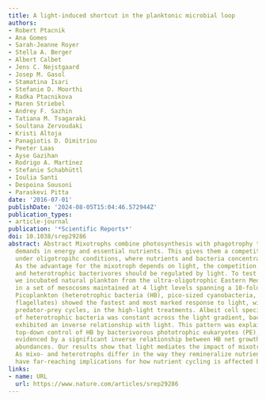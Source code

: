 ```yaml
---
title: A light-induced shortcut in the planktonic microbial loop
authors:
- Robert Ptacnik
- Ana Gomes
- Sarah-Jeanne Royer
- Stella A. Berger
- Albert Calbet
- Jens C. Nejstgaard
- Josep M. Gasol
- Stamatina Isari
- Stefanie D. Moorthi
- Radka Ptacnikova
- Maren Striebel
- Andrey F. Sazhin
- Tatiana M. Tsagaraki
- Soultana Zervoudaki
- Kristi Altoja
- Panagiotis D. Dimitriou
- Peeter Laas
- Ayse Gazihan
- Rodrigo A. Martínez
- Stefanie Schabhüttl
- Ioulia Santi
- Despoina Sousoni
- Paraskevi Pitta
date: '2016-07-01'
publishDate: '2024-08-05T15:04:46.572944Z'
publication_types:
- article-journal
publication: '*Scientific Reports*'
doi: 10.1038/srep29286
abstract: Abstract Mixotrophs combine photosynthesis with phagotrophy to cover their
  demands in energy and essential nutrients. This gives them a competitive advantage
  under oligotropihc conditions, where nutrients and bacteria concentrations are low.
  As the advantage for the mixotroph depends on light, the competition between mixo-
  and heterotrophic bacterivores should be regulated by light. To test this hypothesis,
  we incubated natural plankton from the ultra-oligotrophic Eastern Mediterranean
  in a set of mesocosms maintained at 4 light levels spanning a 10-fold light gradient.
  Picoplankton (heterotrophic bacteria (HB), pico-sized cyanobacteria, and small-sized
  flagellates) showed the fastest and most marked response to light, with pronounced
  predator-prey cycles, in the high-light treatments. Albeit cell specific activity
  of heterotrophic bacteria was constant across the light gradient, bacterial abundances
  exhibited an inverse relationship with light. This pattern was explained by light-induced
  top-down control of HB by bacterivorous phototrophic eukaryotes (PE), which was
  evidenced by a significant inverse relationship between HB net growth rate and PE
  abundances. Our results show that light mediates the impact of mixotrophic bacterivores.
  As mixo- and heterotrophs differ in the way they remineralize nutrients, these results
  have far-reaching implications for how nutrient cycling is affected by light.
links:
- name: URL
  url: https://www.nature.com/articles/srep29286
---
```

